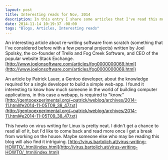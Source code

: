 ```yaml
---
layout: post
title: Interesting reads for Nov, 2014
description: In this entry I share some articles that I've read this month.
date: 2014-11-14 10:19:37 -08:00
tags: "Blogs, Articles, Interesting reads"
---
```



An interesting article about re-writing software from scratch (something that I've considered before with a few personal projects) written by Joel Spolsky, the co-founder of Trello and Fog Creek Software, and CEO of the popular website Stack Exchange.
[http://www.joelonsoftware.com/articles/fog0000000069.html](http://www.joelonsoftware.com/articles/fog0000000069.html)

An article by Patrick Lauer, a Gentoo developer, about the knowledge required for a single developer to build a simple web-app. I found it interesting to know how much someone in the world of building computer applications, in this case a webapp, is required to "know."
[http://gentooexperimental.org/~patrick/weblog/archives/2014-11.html#e2014-11-05T09_38_47.txt](http://gentooexperimental.org/~patrick/weblog/archives/2014-11.html#e2014-11-05T09_38_47.txt)

This howto on virus writing for Linux is pretty neat. I didn't get a chance to read all of it, but I'd like to come back and read more once I get a break from working on the house. Maybe someone else who may be reading this blog will also find it intriguing.
[http://virus.bartolich.at/virus-writing-HOWTO/_html/index.html](http://virus.bartolich.at/virus-writing-HOWTO/_html/index.html)